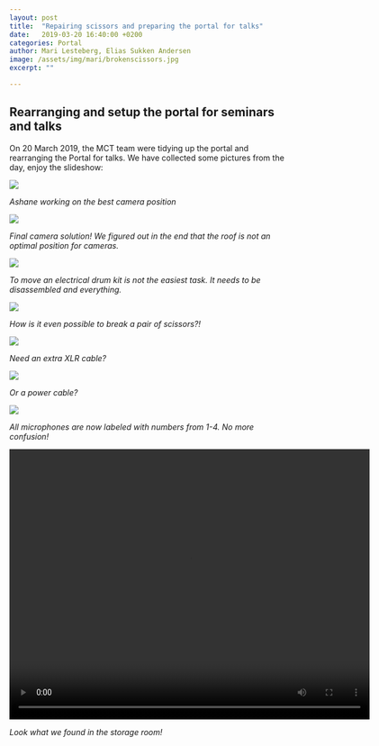 ```yaml
---
layout: post
title:  "Repairing scissors and preparing the portal for talks"
date:   2019-03-20 16:40:00 +0200
categories: Portal
author: Mari Lesteberg, Elias Sukken Andersen
image: /assets/img/mari/brokenscissors.jpg
excerpt: ""

---
```

## Rearranging and setup the portal for seminars and talks

On 20 March 2019, the MCT team were tidying up the portal and rearranging the Portal for talks. We have collected some pictures from the day, enjoy the slideshow:

<img src="/assets/img/mari/movingcamera2.jpg"  />

_Ashane working on the best camera position_

<img src="/assets/img/mari/finalcamerasolution.jpg"  />

_Final camera solution! We figured out in the end that the roof is not an optimal position for cameras._

<img src="/assets/img/mari/movingdrumkit.jpg" />

_To move an electrical drum kit is not the easiest task. It needs to be disassembled and everything._

<img src="/assets/img/mari/brokenscissors.jpg"  />

_How is it even possible to break a pair of scissors?!_

<img src="/assets/img/mari/xlrcables.jpg"  />

_Need an extra XLR cable?_

<img src="/assets/img/mari/labeling1.jpg" />

_Or a power cable?_

<img src="/assets/img/mari/mic1.jpg" />

_All microphones are now labeled with numbers from 1-4. No more confusion!_


<video width="640" height="480" controls align="middle">
  <source src="/assets/video/babysharkgif.mp4" type="video/mp4">
  Your browser does not support the video tag.
</video>

_Look what we found in the storage room!_
